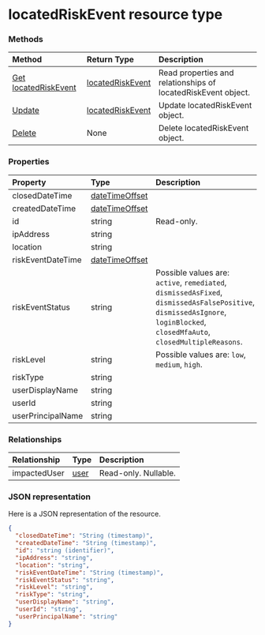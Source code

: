# locatedRiskEvent resource type




### Methods

| Method		   | Return Type	|Description|
|:---------------|:--------|:----------|
|[Get locatedRiskEvent](../api/locatedriskevent_get.md) | [locatedRiskEvent](locatedriskevent.md) |Read properties and relationships of locatedRiskEvent object.|
|[Update](../api/locatedriskevent_update.md) | [locatedRiskEvent](locatedriskevent.md)	|Update locatedRiskEvent object. |
|[Delete](../api/locatedriskevent_delete.md) | None |Delete locatedRiskEvent object. |

### Properties
| Property	   | Type	|Description|
|:---------------|:--------|:----------|
|closedDateTime|[dateTimeOffset](datetimeoffset.md)||
|createdDateTime|[dateTimeOffset](datetimeoffset.md)||
|id|string| Read-only.|
|ipAddress|string||
|location|string||
|riskEventDateTime|[dateTimeOffset](datetimeoffset.md)||
|riskEventStatus|string| Possible values are: `active`, `remediated`, `dismissedAsFixed`, `dismissedAsFalsePositive`, `dismissedAsIgnore`, `loginBlocked`, `closedMfaAuto`, `closedMultipleReasons`.|
|riskLevel|string| Possible values are: `low`, `medium`, `high`.|
|riskType|string||
|userDisplayName|string||
|userId|string||
|userPrincipalName|string||

### Relationships
| Relationship | Type	|Description|
|:---------------|:--------|:----------|
|impactedUser|[user](user.md)| Read-only. Nullable.|

### JSON representation

Here is a JSON representation of the resource.

<!-- {
  "blockType": "resource",
  "optionalProperties": [

  ],
  "@odata.type": "microsoft.graph.locatedRiskEvent"
}-->

```json
{
  "closedDateTime": "String (timestamp)",
  "createdDateTime": "String (timestamp)",
  "id": "string (identifier)",
  "ipAddress": "string",
  "location": "string",
  "riskEventDateTime": "String (timestamp)",
  "riskEventStatus": "string",
  "riskLevel": "string",
  "riskType": "string",
  "userDisplayName": "string",
  "userId": "string",
  "userPrincipalName": "string"
}

```

<!-- uuid: 8fcb5dbc-d5aa-4681-8e31-b001d5168d79
2015-10-25 14:57:30 UTC -->
<!-- {
  "type": "#page.annotation",
  "description": "locatedRiskEvent resource",
  "keywords": "",
  "section": "documentation",
  "tocPath": ""
}-->